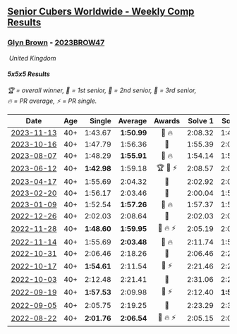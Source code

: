 <style>table {white-space: nowrap;}</style>
<link rel="stylesheet" type="text/css" href="/scw-comp/css/flags.css" />

## [Senior Cubers Worldwide - Weekly Comp Results](/scw-comp/results/)
### [Glyn Brown](README.md) - [2023BROW47](https://www.worldcubeassociation.org/persons/2023BROW47?event=555)

<i class="flag flag-GB" />&nbsp;United Kingdom

#### 5x5x5 Results

<span style="white-space: nowrap;">🏆 = overall winner</span>, <span style="white-space: nowrap;">🥇 = 1st senior</span>, <span style="white-space: nowrap;">🥈 = 2nd senior</span>, <span style="white-space: nowrap;">🥉 = 3rd senior</span>, <span style="white-space: nowrap;">🔥 = PR average</span>, <span style="white-space: nowrap;">⚡ = PR single</span>.

| Date | Age | Single | Average | Awards | Solve 1 | Solve 2 | Solve 3 | Solve 4 | Solve 5 | Video |
| :--: | :--: | --: | --: | :--: | --: | --: | --: | --: | --: | :-- |
| [2023-11-13](../../results/2023-11-13/555.md) | 40+ | 1:43.67 | **1:50.99** | 🥈 🔥 | 2:08.32 | 1:43.67 | 1:44.70 | 1:54.31 | 1:53.95 | [Desktop](https://www.facebook.com/events/1374628593479428/permalink/1380188206256800) / [Mobile](https://m.facebook.com/events/1374628593479428?view=permalink&id=1380188206256800) |
| [2023-10-16](../../results/2023-10-16/555.md) | 40+ | 1:47.79 | 1:56.36 | 🥈 | 1:55.39 | 2:01.70 | 1:47.79 | 2:07.42 | 1:52.00 | [Desktop](https://www.facebook.com/events/754076313399498/permalink/763123402494789) / [Mobile](https://m.facebook.com/events/754076313399498?view=permalink&id=763123402494789) |
| [2023-08-07](../../results/2023-08-07/555.md) | 40+ | 1:48.29 | **1:55.91** | 🥇 🔥 | 1:54.14 | 1:57.64 | 1:48.29 | 2:07.52 | 1:55.96 | [Desktop](https://www.facebook.com/events/310216218066087/permalink/316966980724344) / [Mobile](https://m.facebook.com/events/310216218066087?view=permalink&id=316966980724344) |
| [2023-06-12](../../results/2023-06-12/555.md) | 40+ | **1:42.98** | 1:59.18 | 🏆 🥇 ⚡ | 2:08.57 | 2:07.75 | 1:52.84 | **1:42.98** | 1:56.94 | [Desktop](https://www.facebook.com/events/575948201291091/permalink/580984144120830) / [Mobile](https://m.facebook.com/events/575948201291091?view=permalink&id=580984144120830) |
| [2023-04-17](../../results/2023-04-17/555.md) | 40+ | 1:55.69 | 2:04.32 | 🥈 | 2:02.92 | 2:08.63 | 2:01.42 | 1:55.69 | DNF | [Desktop](https://www.facebook.com/events/175752445390498/permalink/182308588068217) / [Mobile](https://m.facebook.com/events/175752445390498?view=permalink&id=182308588068217) |
| [2023-02-20](../../results/2023-02-20/555.md) | 40+ | 1:56.17 | 2:03.46 | 🥉 | 2:00.04 | 1:56.79 | 2:13.54 | 2:19.73 | 1:56.17 | [Desktop](https://www.facebook.com/events/751205503064846/permalink/758388232346573) / [Mobile](https://m.facebook.com/events/751205503064846?view=permalink&id=758388232346573) |
| [2023-01-09](../../results/2023-01-09/555.md) | 40+ | 1:52.54 | **1:57.26** | 🥈 🔥 | 1:57.37 | 1:52.54 | 1:57.94 | 1:56.47 | 2:25.50 | [Desktop](https://www.facebook.com/events/1531132474062600/permalink/1540957553080092) / [Mobile](https://m.facebook.com/events/1531132474062600?view=permalink&id=1540957553080092) |
| [2022-12-26](../../results/2022-12-26/555.md) | 40+ | 2:02.03 | 2:08.64 | 🥉 | 2:02.03 | 2:06.51 | 2:11.92 | 2:07.48 | 2:20.08 | [Desktop](https://www.facebook.com/events/699260168471197/permalink/707163774347503) / [Mobile](https://m.facebook.com/events/699260168471197?view=permalink&id=707163774347503) |
| [2022-11-28](../../results/2022-11-28/555.md) | 40+ | **1:48.60** | **1:59.95** | 🥈 🔥 ⚡ | 2:05.19 | 2:02.40 | 1:55.40 | 2:02.05 | **1:48.60** | [Desktop](https://www.facebook.com/events/1208453943094393/permalink/1218074062132381) / [Mobile](https://m.facebook.com/events/1208453943094393?view=permalink&id=1218074062132381) |
| [2022-11-14](../../results/2022-11-14/555.md) | 40+ | 1:55.69 | **2:03.48** | 🥈 🔥 | 2:11.74 | 1:58.15 | 2:06.65 | 1:55.69 | 2:05.64 | [Desktop](https://www.facebook.com/events/823524585526773/permalink/833130134566218) / [Mobile](https://m.facebook.com/events/823524585526773?view=permalink&id=833130134566218) |
| [2022-10-31](../../results/2022-10-31/555.md) | 40+ | 2:06.46 | 2:18.26 | 🥉 | 2:06.46 | 2:27.10 | 2:11.88 | 2:34.09 | 2:15.81 | [Desktop](https://www.facebook.com/events/635474734791505/permalink/643190620686583) / [Mobile](https://m.facebook.com/events/635474734791505?view=permalink&id=643190620686583) |
| [2022-10-17](../../results/2022-10-17/555.md) | 40+ | **1:54.61** | 2:11.54 | 🥈 ⚡ | 2:21.46 | 2:29.23 | 1:59.14 | 2:14.01 | **1:54.61** | [Desktop](https://www.facebook.com/events/5873184052742514/permalink/5898746493519603) / [Mobile](https://m.facebook.com/events/5873184052742514?view=permalink&id=5898746493519603) |
| [2022-10-03](../../results/2022-10-03/555.md) | 40+ | 2:12.48 | 2:21.41 | 🥈 | 2:31.06 | 2:26.33 | 2:19.03 | 2:18.86 | 2:12.48 | [Desktop](https://www.facebook.com/events/815539682815599/permalink/821788375524063) / [Mobile](https://m.facebook.com/events/815539682815599?view=permalink&id=821788375524063) |
| [2022-09-19](../../results/2022-09-19/555.md) | 40+ | **1:57.53** | 2:09.98 | 🥈 ⚡ | 2:12.40 | **1:57.53** | 2:09.84 | 2:21.85 | 2:07.69 | [Desktop](https://www.facebook.com/events/450657513693488/permalink/456963099729596) / [Mobile](https://m.facebook.com/events/450657513693488?view=permalink&id=456963099729596) |
| [2022-09-05](../../results/2022-09-05/555.md) | 40+ | 2:05.75 | 2:19.25 | 🥈 | 2:23.29 | 2:35.60 | 2:05.75 | 2:06.28 | 2:28.19 | [Desktop](https://www.facebook.com/events/448393960648054/permalink/455093979978052) / [Mobile](https://m.facebook.com/events/448393960648054?view=permalink&id=455093979978052) |
| [2022-08-22](../../results/2022-08-22/555.md) | 40+ | **2:01.76** | **2:06.54** | 🥈 🔥 ⚡ | 2:05.15 | 2:02.64 | 2:11.82 | 2:16.43 | **2:01.76** | [Desktop](https://www.facebook.com/events/542579854309231/permalink/551754373391779) / [Mobile](https://m.facebook.com/events/542579854309231?view=permalink&id=551754373391779) |


<!-- Global site tag (gtag.js) - Google Analytics -->
<script async src="https://www.googletagmanager.com/gtag/js?id=UA-86348435-3"></script>
<script>window.dataLayer = window.dataLayer || []; function gtag() {dataLayer.push(arguments);} gtag('js', new Date()); gtag('config', 'UA-86348435-3');</script>
